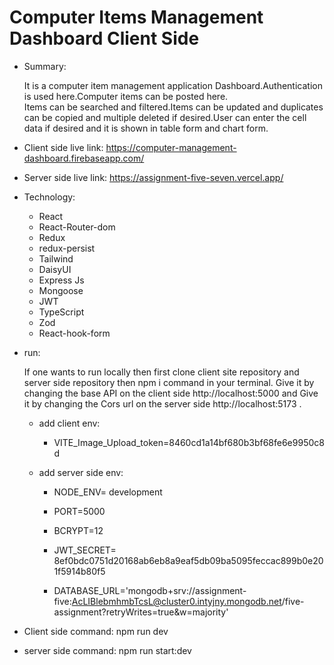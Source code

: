 # Computer Items Management Dashboard Client Side

- Summary:

  It is a computer item management application Dashboard.Authentication is used here.Computer items can be posted here.  
  Items can be searched and filtered.Items can be updated and duplicates can be copied and multiple deleted if desired.User can enter the cell data if desired and it is shown in table form and chart form.

* Client side live link: https://computer-management-dashboard.firebaseapp.com/

* Server side live link: https://assignment-five-seven.vercel.app/

- Technology:

  - React
  - React-Router-dom
  - Redux

  * redux-persist

  - Tailwind
  - DaisyUI
  - Express Js
  - Mongoose
  - JWT
  - TypeScript

  * Zod
  * React-hook-form

* run:

  If one wants to run locally then first clone client site repository and server side repository then npm i command in your terminal.
  Give it by changing the base API on the client side http://localhost:5000 and Give it by changing the Cors url on the server side http://localhost:5173 .

  - add client env:

    - VITE_Image_Upload_token=8460cd1a14bf680b3bf68fe6e9950c8d

  - add server side env:

    - NODE_ENV= development

    - PORT=5000

    - BCRYPT=12

    - JWT_SECRET= 8ef0bdc0751d20168ab6eb8a9eaf5db09ba5095feccac899b0e201f5914b80f5

    * DATABASE_URL='mongodb+srv://assignment-five:AcLIBlebmhmbTcsL@cluster0.intyjny.mongodb.net/five-assignment?retryWrites=true&w=majority'

* Client side command: npm run dev
* server side command: npm run start:dev
